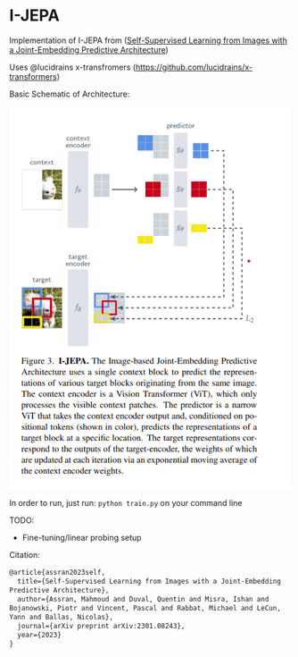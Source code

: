 # I-JEPA
Implementation of I-JEPA from ([Self-Supervised Learning from Images with a Joint-Embedding Predictive Architecture](https://arxiv.org/abs/2301.08243))

Uses @lucidrains x-transfromers (https://github.com/lucidrains/x-transformers)

Basic Schematic of Architecture:

![screenshot](IJEPA.png)

In order to run, just run: `python train.py` on your command line

TODO:
- Fine-tuning/linear probing setup



Citation:

```
@article{assran2023self,
  title={Self-Supervised Learning from Images with a Joint-Embedding Predictive Architecture},
  author={Assran, Mahmoud and Duval, Quentin and Misra, Ishan and Bojanowski, Piotr and Vincent, Pascal and Rabbat, Michael and LeCun, Yann and Ballas, Nicolas},
  journal={arXiv preprint arXiv:2301.08243},
  year={2023}
}
```
